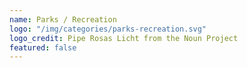 ```yaml
---
name: Parks / Recreation
logo: "/img/categories/parks-recreation.svg"
logo_credit: Pipe Rosas Licht from the Noun Project
featured: false
---
```

